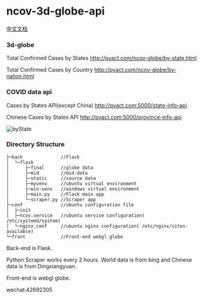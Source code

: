# ncov-3d-globe-api
[中文文档](https://github.com/cansijyun/ncov-globe/blob/master/readme/README_ZH.md)

### 3d-globe 

Total Confirmed Cases by States http://pyact.com/ncov-globe/by-state.html

Total Confirmed Cases by Country http://pyact.com/ncov-globe/by-nation.html

### COVID data api

Cases by States API(except China) http://pyact.com:5000/state-info-api

Chinese Cases by States API http://pyact.com:5000/province-info-api

![byState](https://raw.githubusercontent.com/cansijyun/ncov-globe/master/readme/bystate.gif)

### Directory Structure

```
├─back              //Flask
│  └─flask
│      ├─final      //globe data 
│      ├─mid        //mid-data
│      ├─static     //source data
│      ├─myvenv     //ubuntu virtual environment
│      ├─win-venv   //windows virtual environment
│      ├─main.py    //Flask main app
│      └─scraper.py //Scraper app
├─conf              //ubuntu configuration file
│  ├─init    
│  ├─ncov.service   //ubuntu service configuration( /etc/systemd/system)
│  └─nginx_conf     //ubuntu nginx configuration( /etc/nginx/sites-available)
└─front             //Front-end webgl globe
```

Back-end is Flask.

Python Scraper works every 2 hours. World data is from bing and Chinese data is from Dingxiangyuan.

Front-end is webgl globe.

wechat:42692305

